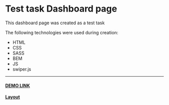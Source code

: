 # Test task Dashboard page
This dashboard page was created as a test task

The following technologies were used during creation:
-	HTML
-	CSS
-	SASS
-	BEM
- JS
- swiper.js

---
#### [DEMO LINK](https://volodymir-tymtsias.github.io/plerdy-task/)

#### [Layout](https://drive.google.com/file/d/1hzDsAL3XlnqvWtDV0rhR-ggbPeZjHcnf/view?usp=share_link)
